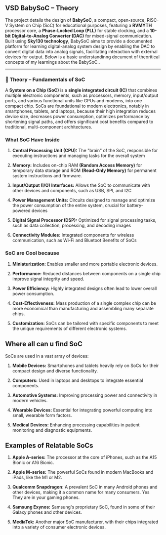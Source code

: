 
## VSD BabySoC – Theory

The project details the design of **BabySoC**, a compact, open-source, RISC-V System on Chip (SoC) for educational purposes, featuring a **RVMYTH** processor core, a **Phase-Locked Loop (PLL)** for stable clocking, and a **10-bit Digital-to-Analog Converter (DAC)** for mixed-signal communication. Built using **Sky130 technology**, BabySoC aims to provide a documented platform for learning digital-analog system design by enabling the DAC to convert digital data into analog signals, facilitating interaction with external devices for output.
Below is a basic understandinng document of theoritical concepts of my learnings about the BabySoC..

---

### 📖 Theory – Fundamentals of SoC

A **System on a Chip (SoC)** is a **single integrated circuit (IC)** that combines multiple electronic components, such as processors, memory, input/output ports, and various functional units like GPUs and modems, into one compact chip. SoCs are foundational to modern electronics, notably in smartphones, tablets, and laptops, because their high integration reduces device size, decreases power consumption, optimizes performance by shortening signal paths, and offers significant cost benefits compared to traditional, multi-component architectures.  


### What SoC Have Inside

1. **Central Processing Unit (CPU):** The "brain" of the SoC, responsible for executing instructions and managing tasks for the overall system

2. **Memory:** Includes on-chip RAM **(Random Access Memory)** for temporary data storage and ROM **(Read-Only Memory)** for permanent system instructions and firmware.

3. **Input/Output (I/O) Interfaces:** Allows the SoC to communicate with other devices and components, such as USB, SPI, and I2C 

4. **Power Management Units:** Circuits designed to manage and optimize the power consumption of the entire system, crucial for battery-powered devices 

5. **Digital Signal Processor (DSP):** Optimized for signal processing tasks, such as data collection, processing, and decoding images 
6. **Connectivity Modules:** Integrated components for wireless communication, such as Wi-Fi and Bluetoot
Benefits of SoCs

### SoC are Cool because

1. **Miniaturization:** Enables smaller and more portable electronic devices. 

2. **Performance:** Reduced distances between components on a single chip improve signal integrity and speed. 

3. **Power Efficiency:** Highly integrated designs often lead to lower overall power consumption. 

4. **Cost-Effectiveness:** Mass production of a single complex chip can be more economical than manufacturing and assembling many separate chips. 

5. **Customization:** SoCs can be tailored with specific components to meet the unique requirements of different electronic systems. 

## Where all can u find SoC

SoCs are used in a vast array of devices: 

1. **Mobile Devices:** Smartphones and tablets heavily rely on SoCs for their compact design and diverse functionality. 

2. **Computers:** Used in laptops and desktops to integrate essential components. 

3. **Automotive Systems:** Improving processing power and connectivity in modern vehicles. 

4. **Wearable Devices:** Essential for integrating powerful computing into small, wearable form factors. 

5. **Medical Devices:** Enhancing processing capabilities in patient monitoring and diagnostic equipments.

## Examples of Relatable SoCs 

1. **Apple A-series:** The processor at the core of iPhones, such as the A15 Bionic or A16 Bionic.

2. **Apple M-series:** The powerful SoCs found in modern MacBooks and iPads, like the M1 or M2.

3. **Qualcomm Snapdragon:** A prevalent SoC in many Android phones and other devices, making it a common name for many consumers. Yes They are in your gaming phones.

4. **Samsung Exynos:** Samsung's proprietary SoC, found in some of their Galaxy phones and other devices.

5. **MediaTek:** Another major SoC manufacturer, with their chips integrated into a variety of consumer electronic devices.
